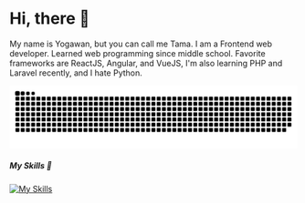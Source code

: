 <h1>Hi, there 👋</h1>
<p>My name is Yogawan, but you can call me Tama. I am a Frontend web developer. Learned web programming since middle school. Favorite frameworks are ReactJS, Angular, and VueJS, I'm also learning PHP and Laravel recently, and I hate Python.</p>
<picture>
  <source
    media="(prefers-color-scheme: dark)"
    srcset="https://raw.githubusercontent.com/platane/snk/output/github-contribution-grid-snake-dark.svg"
  />
  <source
    media="(prefers-color-scheme: light)"
    srcset="https://raw.githubusercontent.com/platane/snk/output/github-contribution-grid-snake.svg"
  />
  <img
    alt="github contribution grid snake animation"
    src="https://raw.githubusercontent.com/platane/snk/output/github-contribution-grid-snake.svg"
  />
</picture>
<h5>My Skills 💪</h5>

[![My Skills](https://skillicons.dev/icons?i=html,css,js,nodejs,react,angular,vue,php,laravel,bootstrap,tailwind,netlify,vercel,replit,git,github&perline=7&theme=light)](https://skillicons.dev)
